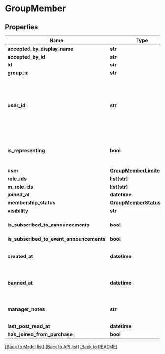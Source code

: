 # GroupMember


## Properties
Name | Type | Description | Notes
------------ | ------------- | ------------- | -------------
**accepted_by_display_name** | **str** |  | [optional] 
**accepted_by_id** | **str** |  | [optional] 
**id** | **str** |  | [optional] 
**group_id** | **str** |  | [optional] 
**user_id** | **str** | A users unique ID, usually in the form of &#x60;usr_c1644b5b-3ca4-45b4-97c6-a2a0de70d469&#x60;. Legacy players can have old IDs in the form of &#x60;8JoV9XEdpo&#x60;. The ID can never be changed. | [optional] 
**is_representing** | **bool** | Whether the user is representing the group. This makes the group show up above the name tag in-game. | [optional] [default to False]
**user** | [**GroupMemberLimitedUser**](GroupMemberLimitedUser.md) |  | [optional] 
**role_ids** | **list[str]** |  | [optional] 
**m_role_ids** | **list[str]** |  | [optional] 
**joined_at** | **datetime** |  | [optional] 
**membership_status** | [**GroupMemberStatus**](GroupMemberStatus.md) |  | [optional] 
**visibility** | **str** |  | [optional] 
**is_subscribed_to_announcements** | **bool** |  | [optional] [default to False]
**is_subscribed_to_event_announcements** | **bool** |  | [optional] 
**created_at** | **datetime** | Only visible via the /groups/:groupId/members endpoint, **not** when fetching a specific user. | [optional] 
**banned_at** | **datetime** | Only visible via the /groups/:groupId/members endpoint, **not** when fetching a specific user. | [optional] 
**manager_notes** | **str** | Only visible via the /groups/:groupId/members endpoint, **not** when fetching a specific user. | [optional] 
**last_post_read_at** | **datetime** |  | [optional] 
**has_joined_from_purchase** | **bool** |  | [optional] 

[[Back to Model list]](../README.md#documentation-for-models) [[Back to API list]](../README.md#documentation-for-api-endpoints) [[Back to README]](../README.md)


